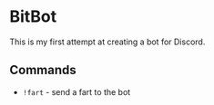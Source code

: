 # BitBot
This is my first attempt at creating a bot for Discord.

## Commands

* `!fart` - send a fart to the bot

